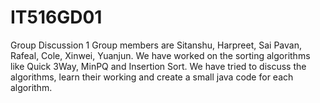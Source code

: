 # IT516GD01
Group Discussion 1
Group members are Sitanshu, Harpreet, Sai Pavan, Rafeal, Cole,  Xinwei,  Yuanjun.
We have worked on the sorting algorithms like Quick 3Way, MinPQ and Insertion Sort. 
We have tried to discuss the algorithms, learn their working and create a small java code for each algorithm.
